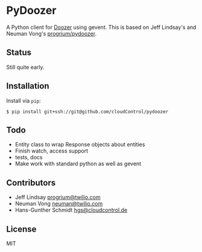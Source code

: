# PyDoozer

A Python client for [Doozer](https://github.com/ha/doozerd) using gevent. This is based on Jeff Lindsay's and
Neuman Vong's [progrium/pydoozer](https://github.com/progrium/pydoozer).

## Status

Still quite early.

## Installation

Install via `pip`:

	$ pip install git+ssh://git@github.com/cloudControl/pydoozer

## Todo

 * Entity class to wrap Response objects about entities
 * Finish watch, access support
 * tests, docs
 * Make work with standard python as well as gevent

## Contributors

 * Jeff Lindsay <progrium@twilio.com>
 * Neuman Vong <neuman@twilio.com>
 * Hans-Gunther Schmidt <hgs@cloudcontrol.de>

## License

MIT